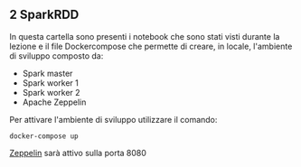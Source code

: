 ## 2 SparkRDD

In questa cartella sono presenti i notebook  che sono stati visti durante la lezione e il file Dockercompose che permette di creare, in locale, l'ambiente di sviluppo composto da:
* Spark master
* Spark worker 1
* Spark worker 2
* Apache Zeppelin

Per attivare l'ambiente di sviluppo utilizzare il comando:
``` shell
docker-compose up
```

[Zeppelin](http://localhost:8080/) sarà attivo sulla porta 8080